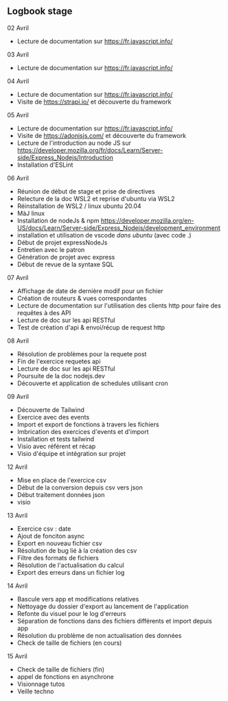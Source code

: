 **Logbook stage**
-

02 Avril
- Lecture de documentation sur https://fr.javascript.info/

03 Avril
- Lecture de documentation sur https://fr.javascript.info/

04 Avril
- Lecture de documentation sur https://fr.javascript.info/
- Visite de https://strapi.io/ et découverte du framework

05 Avril
- Lecture de documentation sur https://fr.javascript.info/
- Visite de https://adonisjs.com/ et découverte du framework
- Lecture de l'introduction au node JS sur https://developer.mozilla.org/fr/docs/Learn/Server-side/Express_Nodejs/Introduction
- Installation d'ESLint

06 Avril
- Réunion de début de stage et prise de directives
- Relecture de la doc WSL2 et reprise d'ubuntu via WSL2
- Réinstallation de WSL2 / linux ubuntu 20.04
- MàJ linux
- Installation de nodeJs & npm https://developer.mozilla.org/en-US/docs/Learn/Server-side/Express_Nodejs/development_environment
- installation et utilisation de vscode *dans ubuntu* (avec code .)
- Début de projet expressNodeJs 
- Entretien avec le patron
- Génération de projet avec express
- Début de revue de la syntaxe SQL

07 Avril
- Affichage de date de dernière modif pour un fichier
- Création de routeurs & vues correspondantes
- Lecture de documentation sur l'utilisation des clients http pour faire des requêtes à des API 
- Lecture de doc sur les api RESTful
- Test de création d'api & envoi/récup de request http

08 Avril
- Résolution de problèmes pour la requete post
- Fin de l'exercice requetes api
- Lecture de doc sur les api RESTful
- Poursuite de la doc nodejs.dev
- Découverte et application de schedules utilisant cron 

09 Avril
- Découverte de Tailwind
- Exercice avec des events
- Import et export de fonctions à travers les fichiers
- Imbrication des exercices d'events et d'import
- Installation et tests tailwind
- Visio avec référent et récap
- Visio d'équipe et intégration sur projet

12 Avril
- Mise en place de l'exercice csv
- Début de la conversion depuis csv vers json
- Début traitement données json
- visio

13 Avril
- Exercice csv : date
- Ajout de fonciton async
- Export en nouveau fichier csv
- Résolution de bug lié à la création des csv
- Filtre des formats de fichiers
- Résolution de l'actualisation du calcul
- Export des erreurs dans un fichier log

14 Avril

- Bascule vers app et modifications relatives
- Nettoyage du dossier d'export au lancement de l'application
- Refonte du visuel pour le log d'erreurs
- Séparation de fonctions dans des fichiers différents et import depuis app
- Résolution du problème de non actualisation des données
- Check de taille de fichiers (en cours)

15 Avril

- Check de taille de fichiers (fin)
- appel de fonctions en asynchrone
- Visionnage tutos 
- Veille techno